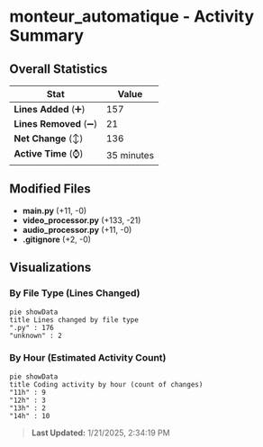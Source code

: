 # monteur_automatique - Activity Summary 

## Overall Statistics

| Stat                   | Value                                                             |
| ---------------------- | ----------------------------------------------------------------- |
| **Lines Added** (➕)   | 157                                          |
| **Lines Removed** (➖) | 21                                        |
| **Net Change** (↕)    | 136                |
| **Active Time** (⌚)   | 35 minutes |


## Modified Files
- **main.py** (+11, -0)
- **video_processor.py** (+133, -21)
- **audio_processor.py** (+11, -0)
- **.gitignore** (+2, -0)

## Visualizations

### By File Type (Lines Changed)

```mermaid
pie showData
title Lines changed by file type
".py" : 176
"unknown" : 2
```

### By Hour (Estimated Activity Count)

```mermaid
pie showData
title Coding activity by hour (count of changes)
"11h" : 9
"12h" : 3
"13h" : 2
"14h" : 10
```


> **Last Updated:** 1/21/2025, 2:34:19 PM
